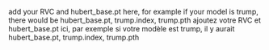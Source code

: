 add your RVC and hubert_base.pt here, for example if your model is trump, there would be hubert_base.pt, trump.index, trump.pth
ajoutez votre RVC et hubert_base.pt ici, par exemple si votre modèle est trump, il y aurait hubert_base.pt, trump.index, trump.pth